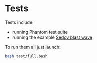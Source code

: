 # Tests

Tests include:

- running Phantom test suite
- running the example [Sedov blast
  wave](https://en.wikipedia.org/wiki/Taylor%E2%80%93von_Neumann%E2%80%93Sedov_blast_wave)

To run them all just launch:

```sh
bash test/full.bash
```
